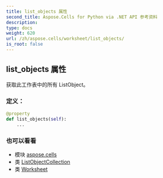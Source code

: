 ```yaml
---
title: list_objects 属性
second_title: Aspose.Cells for Python via .NET API 参考资料
description:
type: docs
weight: 620
url: /zh/aspose.cells/worksheet/list_objects/
is_root: false
---
```

## list_objects 属性

获取此工作表中的所有 ListObject。
### 定义：
```python
@property
def list_objects(self):
    ...
```

### 也可以看看
* 模块 [aspose.cells](../../)
* 类 [ListObjectCollection](/cells/python-net/zh/aspose.cells.tables/listobjectcollection)
* 类 [Worksheet](/cells/python-net/zh/aspose.cells/worksheet)
